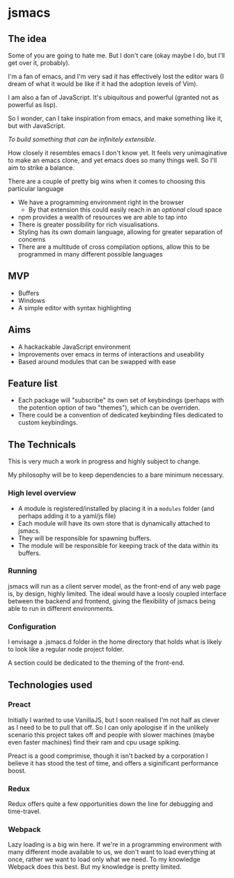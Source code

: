 # jsmacs

## The idea

Some of you are going to hate me. But I don't care (okay maybe I do, but I'll get over it, probably).

I'm a fan of emacs, and I'm very sad it has effectively lost the editor wars (I dream of what it would be like if it had the adoption levels of Vim).

I am also a fan of JavaScript. It's ubiquitous and powerful (granted not as powerful as lisp).

So I wonder, can I take inspiration from emacs, and make something like it, but with JavaScript.

_To build something that can be infinitely extensible._

How closely it resembles emacs I don't know yet. It feels very unimaginative to make an emacs clone, and yet emacs does so many things well. So I'll aim to strike a balance.

There are a couple of pretty big wins when it comes to choosing this particular language

- We have a programming environment right in the browser
  - By that extension this could easily reach in an _optional_ cloud space
- npm provides a wealth of resources we are able to tap into
- There is greater possibility for rich visualisations.
- Styling has its own domain language, allowing for greater separation of concerns
- There are a multitude of cross compilation options, allow this to be programmed in many different possible languages

## MVP

- Buffers
- Windows
- A simple editor with syntax highlighting

## Aims

- A hackackable JavaScript environment
- Improvements over emacs in terms of interactions and useability
- Based around modules that can be swapped with ease

## Feature list

- Each package will "subscribe" its own set of keybindings (perhaps with the potention option of two "themes"), which can be overriden.
- There could be a convention of dedicated keybinding files dedicated to custom keybindings.

## The Technicals

This is very much a work in progress and highly subject to change.

My philosophy will be to keep dependencies to a bare minimum necessary.

### High level overview

- A module is registered/installed by placing it in a `modules` folder (and perhaps adding it to a yaml/js file)
- Each module will have its own store that is dynamically attached to jsmacs.
- They will be responsible for spawning buffers.
- The module will be responsible for keeping track of the data within its buffers.

### Running

jsmacs will run as a client server model, as the front-end of any web page is, by design, highly limited. The ideal would have a loosly coupled interface between the backend and frontend, giving the flexibility of jsmacs being able to run in different environments.

### Configuration

I envisage a .jsmacs.d folder in the home directory that holds what is likely to look like a regular node project folder.

A section could be dedicated to the theming of the front-end.

## Technologies used

### Preact

Initially I wanted to use VanillaJS, but I soon realised I'm not half as clever as I need to be to pull that off. So I can only apologise if in the unlikely scenario this project takes off and people with slower machines (maybe even faster machines) find their ram and cpu usage spiking.

Preact is a good comprimise, though it isn't backed by a corporation I believe it has stood the test of time, and offers a siginificant performance boost.

### Redux

Redux offers quite a few opportunities down the line for debugging and time-travel.

### Webpack

Lazy loading is a big win here. If we're in a programming environment with many different mode available to us, we don't want to load everything at once, rather we want to load only what we need. To my knowledge Webpack does this best. But my knowledge is pretty limited.
